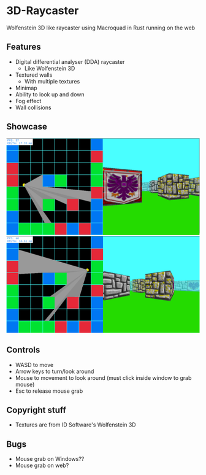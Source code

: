 # 3D-Raycaster

Wolfenstein 3D like raycaster using Macroquad in Rust running on the web

## Features

- Digital differential analyser (DDA) raycaster
	- Like Wolfenstein 3D
- Textured walls
	- With multiple textures
- Minimap
- Ability to look up and down
- Fog effect
- Wall collisions

## Showcase

![Showcase 1](./Showcase/Screenshot1.png)
![Showcase 2](./Showcase/Screenshot2.png)

## Controls

- WASD to move
- Arrow keys to turn/look around
- Mouse to movement to look around (must click inside window to grab mouse)
- Esc to release mouse grab


## Copyright stuff

- Textures are from ID Software's Wolfenstein 3D

## Bugs

- Mouse grab on Windows??
- Mouse grab on web?
